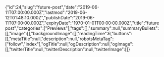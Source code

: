 {"id":24,"slug":"future-post","date":"2019-06-11T07:00:00.000Z","lastmod":"2019-06-12T01:48:10.000Z","publishDate":"2019-06-11T07:00:00.000Z","expiryDate":"1970-01-01T00:00:00.000Z","title":"future post","categories":["Previews"],"tags":[],"summary":null,"summaryBullets":[],"image":[],"backgroundImage":[],"readingTime":6,"buttons":[],"metaTitle":null,"description":null,"robotsMetaTag":["follow","index"],"ogTitle":null,"ogDescription":null,"ogImage":[],"twitterTitle":null,"twitterDescription":null,"twitterImage":[]}
